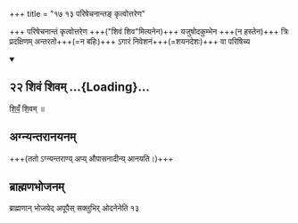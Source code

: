 +++
title = "१७ १३ परिषेचनान्तङ् कृत्वोत्तरेण"

+++
परिषेचनान्तं कृत्वोत्तरेण +++("शिवं शिव"मित्यनेन)+++ यजुषोदकुम्भेन +++(न हस्तेन)+++ त्रिः प्रदक्षिणम् अन्तरतो+++(=न बहिः)+++ ऽगारं निवेशनं+++(=शयनदेशः)+++ वा परिषिच्य

<div class="js_include bg-light-yellow" includetitle="false" newlevelforh1="2" unfilled url="/vedAH_yajuH/taittirIyam/sUtram/ApastambaH/gRhyam/ekAgnikANDam/vishvAsa-prastutiH/2_15/22_shivaM_shivam.md">
<details open><summary><h2>२२ शिवं शिवम् ...{Loading}...</h2></summary>


शि॒वँ॒ शि॒वम् ॥

</details>
</div>

## अग्न्यन्तरानयनम्
+++(ततो ऽग्न्यन्तराण्य् अप्य् औपासनादीन्य् आनयति।)+++

## ब्राह्मणभोजनम्
ब्राह्मणान् भोजयेद् अपूपैस् सक्तुभिर् ओदनेनेति १३
